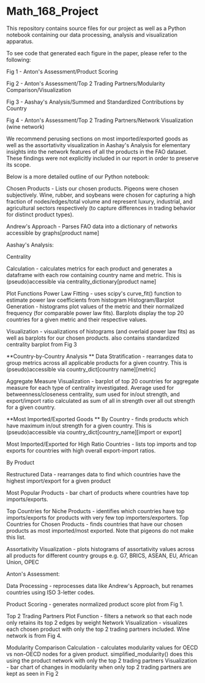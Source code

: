# Math_168_Project
This repository contains source files for our project as well as a Python notebook containing our data processing, analysis and visualization apparatus.

To see code that generated each figure in the paper, please refer to the following:

Fig 1 - Anton's Assessment/Product Scoring 

Fig 2 - Anton's Assessment/Top 2 Trading Partners/Modularity Comparison/Visualization 

Fig 3 - Aashay's Analysis/Summed and Standardized Contributions by Country 

Fig 4 - Anton's Assessment/Top 2 Trading Partners/Network Visualization (wine network)

We recommend perusing sections on most imported/exported goods as well as the assortativity visualization in Aashay's Analysis for elementary insights into the network features of all the products in the FAO dataset. These findings were not explicitly included in our report in order to preserve its scope.


Below is a more detailed outline of our Python notebook:

Chosen Products - Lists our chosen products. Pigeons were chosen subjectively. Wine, rubber, and soybeans were chosen for capturing a high fraction of nodes/edges/total volume and represent luxury, industrial, and agricultural sectors respectively (to capture differences in trading behavior for distinct product types).

Andrew's Approach - Parses FAO data into a dictionary of networks accessible by graphs[product name]

Aashay's Analysis:

Centrality

Calculation - calculates metrics for each product and generates a dataframe with each row containing country name and metric. This is (pseudo)accessible via centrality_dictionary[product name]

Plot Functions
Power Law Fitting - uses scipy's curve_fit() function to estimate power law coefficients from histogram
Histogram/Barplot Generation - histograms plot values of the metric and their normalized frequency (for comparable power law fits). Barplots display the top 20 countries for a given metric and their respective values.

Visualization - visualizations of histograms (and overlaid power law fits) as well as barplots for our chosen products. also contains standardized centrality barplot from Fig 3


**Country-by-Country Analysis
**
Data Stratification - rearranges data to group metrics across all applicable products for a given country. This is (pseudo)accessible via country_dict[country name][metric]

Aggregate Measure Visualization - barplot of top 20 countries for aggregate measure for each type of centrality investigated. Average used for betweenness/closeness centrality, sum used for in/out strength, and export/import ratio calculated as sum of all in strength over all out strength for a given country.


**Most Imported/Exported Goods
**
By Country - finds products which have maximum in/out strength for a given country. This is (pseudo)accessible via country_dict[country_name][import or export]

Most Imported/Exported for High Ratio Countries - lists top imports and top exports for countries with high overall export-import ratios. 

By Product 

Restructured Data - rearranges data to find which countries have the highest import/export for a given product

Most Popular Products - bar chart of products where countries have top imports/exports. 

Top Countries for Niche Products - identifies which countries have top imports/exports for products with very few top importers/exporters.
Top Countries for Chosen Products - finds countries that have our chosen products as most imported/most exported. Note that pigeons do not make this list.

Assortativity Visualization - plots histograms of assortativity values across all products for different country groups e.g. G7, BRICS, ASEAN, EU, African Union, OPEC



Anton's Assessment:

Data Processing - reprocesses data like Andrew's Approach, but renames countries using ISO 3-letter codes.

Product Scoring - generates normalized product score plot from Fig 1.

Top 2 Trading Partners
Plot Function - filters a network so that each node only retains its top 2 edges by weight
Network Visualization - visualizes each chosen product with only the top 2 trading partners included. Wine network is from Fig 4.

Modularity Comparison
Calculation - calculates modularity values for OECD vs non-OECD nodes for a given product. simplified_modularity() does this using the product network with only the top 2 trading partners
Visualization - bar chart of changes in modularity when only top 2 trading partners are kept as seen in Fig 2


        
    
      

      
  
